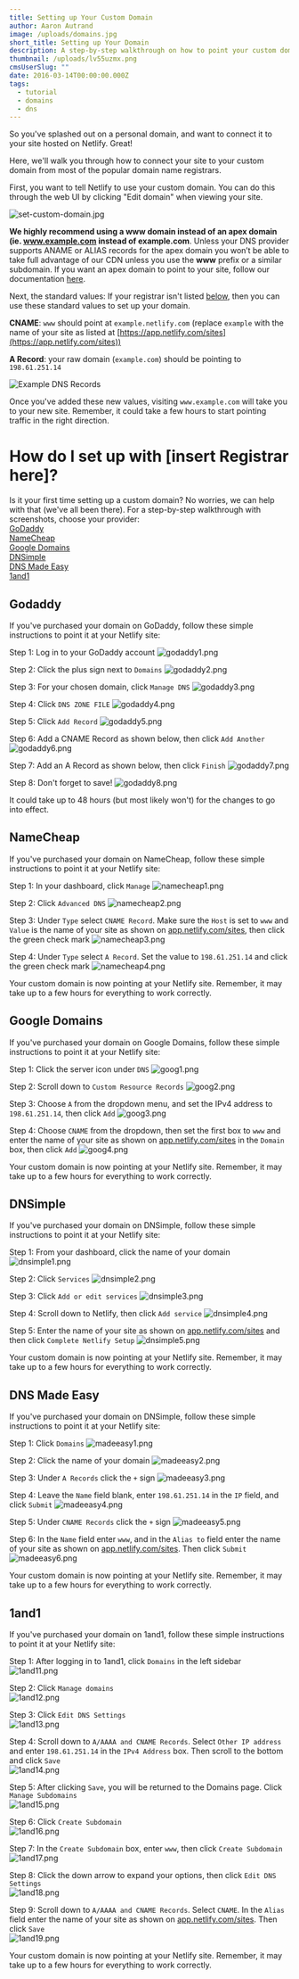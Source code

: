 ```yaml
---
title: Setting up Your Custom Domain
author: Aaron Autrand
image: /uploads/domains.jpg
short_title: Setting up Your Domain
description: A step-by-step walkthrough on how to point your custom domain to Netlify.
thumbnail: /uploads/lv55uzmx.png
cmsUserSlug: ""
date: 2016-03-14T00:00:00.000Z
tags:
  - tutorial
  - domains
  - dns
---
```


So you've splashed out on a personal domain, and want to connect it to your site hosted on Netlify. Great!

Here, we'll walk you through how to connect your site to your custom domain from most of the popular domain name registrars.

<!-- excerpt -->

First, you want to  tell Netlify to use your custom domain. You can do this through the web UI by clicking "Edit domain" when viewing your site.

![set-custom-domain.jpg](/uploads/set-custom-domain.jpg)

**We highly recommend using a www domain instead of an apex domain (ie. www.example.com instead of example.com**. Unless your DNS provider supports ANAME or ALIAS records for the apex domain you won’t be able to take full advantage of our CDN unless you use the **www** prefix or a similar subdomain. If you want an apex domain to point to your site, follow our documentation [here](https://www.netlify.com/docs/custom-domains#naked-domains).

Next, the standard values: If your registrar isn't listed [below](#walkthroughstart), then you can use these standard values to set up your domain.

**CNAME**: `www` should point at `example.netlify.com` (replace `example` with the name of your site as listed at [https://app.netlify.com/sites](https://app.netlify.com/sites))

**A Record**: your raw domain (`example.com`) should be pointing to `198.61.251.14`

![Example DNS Records](/img/docs/dns-records.png)

Once you've added these new values, visiting `www.example.com` will take you to your new site. Remember, it could take a few hours to start pointing traffic in the right direction.

# How do I set up with [insert Registrar here]?<a id="walkthroughstart"></a>

Is it your first time setting up a custom domain? No worries, we can help with that (we've all been there). For a step-by-step walkthrough with screenshots, choose your provider:  
[GoDaddy](#godaddy)  
[NameCheap](#namecheap)  
[Google Domains](#googledomains)  
[DNSimple](#dnsimple)  
[DNS Made Easy](#madeeasy)  
[1and1](#1and1)  

## Godaddy <a id="godaddy"></a>

If you've purchased your domain on GoDaddy, follow these simple instructions to point it at your Netlify site:

Step 1: Log in to your GoDaddy account
![godaddy1.png](/uploads/godaddy1.png)

Step 2: Click the plus sign next to  `Domains`
![godaddy2.png](/uploads/godaddy2.png)

Step 3: For your chosen domain, click  `Manage DNS`
![godaddy3.png](/uploads/godaddy3.png)

Step 4: Click  `DNS ZONE FILE`
![godaddy4.png](/uploads/godaddy4.png)

Step 5: Click  `Add Record`
![godaddy5.png](/uploads/godaddy5.png)

Step 6: Add a CNAME Record as shown below, then click  `Add Another`
![godaddy6.png](/uploads/godaddy6.png)

Step 7: Add an A Record as shown below, then click  `Finish`
![godaddy7.png](/uploads/godaddy7.png)

Step 8: Don't forget to save!
![godaddy8.png](/uploads/godaddy8.png)

It could take up to 48 hours (but most likely won't) for the changes to go into effect.

## NameCheap<a id="namecheap"></a>

If you've purchased your domain on NameCheap, follow these simple instructions to point it at your Netlify site:

Step 1: In your dashboard, click  `Manage`
![namecheap1.png](/uploads/namecheap1.png)

Step 2: Click  `Advanced DNS`
![namecheap2.png](/uploads/namecheap2.png)

Step 3: Under  `Type` select  `CNAME Record`. Make sure the  `Host` is set to  `www` and  `Value` is the name of your site as shown on [app.netlify.com/sites](https://app.netlify.com/sites), then click the green check mark
![namecheap3.png](/uploads/namecheap3.png)

Step 4: Under  `Type` select  `A Record`. Set the value to  `198.61.251.14` and click the green check mark
![namecheap4.png](/uploads/namecheap4.png)

Your custom domain is now pointing at your Netlify site. Remember, it may take up to a few hours for everything to work correctly.

## Google Domains <a id="googledomains"></a>

If you've purchased your domain on Google Domains, follow these simple instructions to point it at your Netlify site:

Step 1: Click the server icon under  `DNS`
![goog1.png](/uploads/goog1.png)

Step 2: Scroll down to `Custom Resource Records`
![goog2.png](/uploads/goog2.png)

Step 3: Choose  `A` from the dropdown menu, and set the IPv4 address to  `198.61.251.14`, then click  `Add`
![goog3.png](/uploads/goog3.png)

Step 4: Choose  `CNAME` from the dropdown, then set the first box to  `www` and enter the name of your site as shown on [app.netlify.com/sites](https://app.netlify.com/sites) in the  `Domain` box, then click  `Add`
![goog4.png](/uploads/goog4.png)

Your custom domain is now pointing at your Netlify site. Remember, it may take up to a few hours for everything to work correctly.

## DNSimple <a id="dnsimple"></a>

If you've purchased your domain on DNSimple, follow these simple instructions to point it at your Netlify site:

Step 1: From your dashboard, click the name of your domain
![dnsimple1.png](/uploads/dnsimple1.png)

Step 2: Click  `Services`
![dnsimple2.png](/uploads/dnsimple2.png)

Step 3: Click  `Add or edit services`
![dnsimple3.png](/uploads/dnsimple3.png)

Step 4: Scroll down to Netlify, then click  `Add service`
![dnsimple4.png](/uploads/dnsimple4.png)

Step 5: Enter the name of your site as shown on [app.netlify.com/sites](https://app.netlify.com/sites) and then click  `Complete Netlify Setup`
![dnsimple5.png](/uploads/dnsimple5.png)

Your custom domain is now pointing at your Netlify site. Remember, it may take up to a few hours for everything to work correctly.

## DNS Made Easy <a id="madeeasy"></a>

If you've purchased your domain on DNSimple, follow these simple instructions to point it at your Netlify site:

Step 1: Click  `Domains`
![madeeasy1.png](/uploads/madeeasy1.png)

Step 2: Click the name of your domain
![madeeasy2.png](/uploads/madeeasy2.png)

Step 3: Under  `A Records` click the  `+` sign
![madeeasy3.png](/uploads/madeeasy3.png)

Step 4: Leave the  `Name` field blank, enter  `198.61.251.14` in the  `IP` field, and click  `Submit`
![madeeasy4.png](/uploads/madeeasy4.png)

Step 5: Under  `CNAME Records` click the  `+` sign
![madeeasy5.png](/uploads/madeeasy5.png)

Step 6: In the  `Name` field enter  `www`, and in the  `Alias to` field enter the name of your site as shown on [app.netlify.com/sites](https://app.netlify.com/sites). Then click  `Submit`
![madeeasy6.png](/uploads/madeeasy6.png)

Your custom domain is now pointing at your Netlify site. Remember, it may take up to a few hours for everything to work correctly.

## 1and1 <a id="1and1"></a>

If you've purchased your domain on 1and1, follow these simple instructions to point it at your Netlify site:

Step 1: After logging in to 1and1, click  `Domains` in the left sidebar  
![1and11.png](/uploads/1and11.png)

Step 2: Click  `Manage domains`  
![1and12.png](/uploads/1and12.png)

Step 3: Click  `Edit DNS Settings`  
![1and13.png](/uploads/1and13.png)

Step 4: Scroll down to  `A/AAAA and CNAME Records`. Select  `Other IP address` and enter  `198.61.251.14` in the  `IPv4 Address` box. Then scroll to the bottom and click  `Save`  
![1and14.png](/uploads/1and14.png)

Step 5: After clicking  `Save`, you will be returned to the Domains page. Click  `Manage Subdomains`  
![1and15.png](/uploads/1and15.png)

Step 6: Click  `Create Subdomain`  
![1and16.png](/uploads/1and16.png)

Step 7: In the  `Create Subdomain` box, enter  `www`, then click  `Create Subdomain`
![1and17.png](/uploads/1and17.png)

Step 8: Click the down arrow to expand your options, then click  `Edit DNS Settings`  
![1and18.png](/uploads/1and18.png)

Step 9: Scroll down to  `A/AAAA and CNAME Records`. Select  `CNAME`. In the  `Alias` field enter the name of your site as shown on [app.netlify.com/sites](https://app.netlify.com/sites). Then click  `Save`  
![1and19.png](/uploads/1and19.png)

Your custom domain is now pointing at your Netlify site. Remember, it may take up to a few hours for everything to work correctly.
